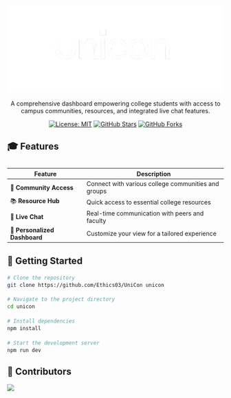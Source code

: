 <div align="center">
  
  ![UniCon](/public/logo-dark-mode.png)

  <p>
    A comprehensive dashboard empowering college students with access to campus communities, resources, and integrated live chat features.
  </p>

[![License: MIT](https://img.shields.io/badge/License-MIT-yellow.svg)](https://opensource.org/licenses/MIT)
[![GitHub Stars](https://img.shields.io/github/stars/Ethics03/UniCon.svg)](https://github.com/Ethics03/UniCon/stargazers)
[![GitHub Forks](https://img.shields.io/github/forks/Ethics03/UniCon)](https://github.com/Ethics03/UniCon/forks)

</div>

## 🎓 Features

<div align="center" style="margin-top:30px; margin-bottom:30px">

| Feature                       | Description                                         |
| ----------------------------- | --------------------------------------------------- |
| 🤝 **Community Access**       | Connect with various college communities and groups |
| 📚 **Resource Hub**           | Quick access to essential college resources         |
| 💬 **Live Chat**              | Real-time communication with peers and faculty      |
| 🎨 **Personalized Dashboard** | Customize your view for a tailored experience       |

</div>

## 🚀 Getting Started

```bash
# Clone the repository
git clone https://github.com/Ethics03/UniCon unicon

# Navigate to the project directory
cd unicon

# Install dependencies
npm install

# Start the development server
npm run dev
```

## 👥 Contributors

<a href="https://github.com/Ethics03/UniCon/graphs/contributors">
    <img src="https://contrib.rocks/image?repo=Ethics03/UniCon"/>
</a>
